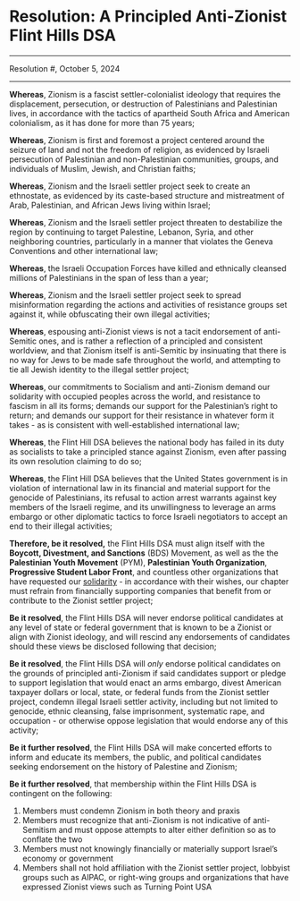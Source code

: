 # Resolution: A Principled Anti-Zionist Flint Hills DSA

***

Resolution #, October 5, 2024

***

**Whereas**, Zionism is a fascist settler-colonialist ideology that requires the displacement, persecution, or destruction of Palestinians and Palestinian lives, in accordance with the tactics of apartheid South Africa and American colonialism, as it has done for more than 75 years;

**Whereas**, Zionism is first and foremost a project centered around the seizure of land and not the freedom of religion, as evidenced by Israeli persecution of Palestinian and non-Palestinian communities, groups, and individuals of Muslim, Jewish, and Christian faiths;

**Whereas**, Zionism and the Israeli settler project seek to create an ethnostate, as evidenced by its caste-based structure and mistreatment of Arab, Palestinian, and African Jews living within Israel;

**Whereas**, Zionism and the Israeli settler project threaten to destabilize the region by continuing to target Palestine, Lebanon, Syria, and other neighboring countries, particularly in a manner that violates the Geneva Conventions and other international law;

**Whereas**, the Israeli Occupation Forces have killed and ethnically cleansed millions of Palestinians in the span of less than a year;

**Whereas**, Zionism and the Israeli settler project seek to spread misinformation regarding the actions and activities of resistance groups set against it, while obfuscating their own illegal activities;

**Whereas**, espousing anti-Zionist views is not a tacit endorsement of anti-Semitic ones, and is rather a reflection of a principled and consistent worldview, and that Zionism itself is anti-Semitic by insinuating that there is no way for Jews to be made safe throughout the world, and attempting to tie all Jewish identity to the illegal settler project;

**Whereas**, our commitments to Socialism and anti-Zionism demand our solidarity with occupied peoples across the world, and resistance to fascism in all its forms; demands our support for the Palestinian’s right to return; and demands our support for their resistance in whatever form it takes \- as is consistent with well-established international law;

**Whereas**, the Flint Hill DSA believes the national body has failed in its duty as socialists to take a principled stance against Zionism, even after passing its own resolution claiming to do so;

**Whereas**, the Flint Hill DSA believes that the United States government is in violation of international law in its financial and material support for the genocide of Palestinians, its refusal to action arrest warrants against key members of the Israeli regime, and its unwillingness to leverage an arms embargo or other diplomatic tactics to force Israeli negotiators to accept an end to their illegal activities;

**Therefore, be it resolved,** the Flint Hills DSA must align itself with the **Boycott, Divestment, and Sanctions** (BDS) Movement, as well as the the **Palestinian Youth Movement** (PYM), **Palestinian Youth Organization**, **Progressive Student Labor Front**, and countless other organizations that have requested our [solidarity](https://palestinianyouthmovement.com/support-dsa-working-group) \- in accordance with their wishes, our chapter must refrain from financially supporting companies that benefit from or contribute to the Zionist settler project;

**Be it resolved**, the Flint Hills DSA will never endorse political candidates at any level of state or federal government that is known to be a Zionist or align with Zionist ideology, and will rescind any endorsements of candidates should these views be disclosed following that decision;

**Be it resolved**, the Flint Hills DSA will *only* endorse political candidates on the grounds of principled anti-Zionism if said candidates support or pledge to support legislation that would enact an arms embargo, divest American taxpayer dollars or local, state, or federal funds from the Zionist settler project, condemn illegal Israeli settler activity, including but not limited to genocide, ethnic cleansing, false imprisonment, systematic rape, and occupation \- or otherwise oppose legislation that would endorse any of this activity;

**Be it further resolved**, the Flint Hills DSA will make concerted efforts to inform and educate its members, the public, and political candidates seeking endorsement on the history of Palestine and Zionism;

**Be it further resolved**, that membership within the Flint Hills DSA is contingent on the following: 

1. Members must condemn Zionism in both theory and praxis  
2. Members must recognize that anti-Zionism is not indicative of anti-Semitism and must oppose attempts to alter either definition so as to conflate the two  
3. Members must not knowingly financially or materially support Israel’s economy or government  
4. Members shall not hold affiliation with the Zionist settler project, lobbyist groups such as AIPAC, or right-wing groups and organizations that have expressed Zionist views such as Turning Point USA
